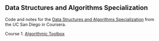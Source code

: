 ## Data Structures and Algorithms Specialization

Code and notes for the [Data Structures and Algorithms Specialization](https://www.coursera.org/specializations/data-structures-algorithms) from
the UC San Diego in Coursera.

Course 1. [Algorithmic Toolbox](https://github.com/scaceresg/course-data-structures-algs/tree/main/1-algorithmic-toolbox)
